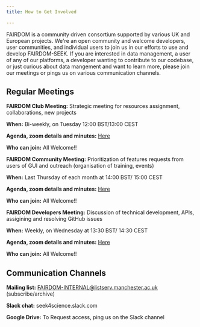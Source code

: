 ```yaml
---
title: How to Get Involved

---
```



FAIRDOM is a community driven consortium supported by various UK and European projects. We're an open community and welcome developers, user communities, 
and individual users to join us in our efforts to use and develop FAIRDOM-SEEK.
If you are interested in data management, a user of any of our platforms, a developer wanting to contribute to our codebase, or just curious about data mangement and want to learn more, 
please join our meetings or pings us on various communication channels.

## Regular Meetings 

**FAIRDOM Club Meeting:** Strategic meeting for resources assignment, collaborations, new projects

**When:**  Bi-weekly, on Tuesday 12:00 BST/13:00 CEST

**Agenda, zoom details and minutes:** [Here](https://docs.google.com/document/d/1HQPiXilOoNVqazvi_ktPq7fDKN_kv_tDzBFMkZ8NFHo/edit)

**Who can join:** All Welcome!!


**FAIRDOM Community Meeting:** Prioritization of features requests from users of GUI and outreach (organisation of training, events)

**When:** Last Thursday of each month at 14:00 BST/ 15:00 CEST

**Agenda, zoom details and minutes:**  [Here](https://docs.google.com/document/d/1tjWlIrbRXUqlqSEyu1Wnwk3sUVnc4dfhFpNM_TVWuao/edit)

**Who can join:** All Welcome!!

**FAIRDOM Developers Meeting:** Discussion of technical development, APIs, assigining and resolving GitHub issues

**When:**  Weekly, on Wednesday at 13:30 BST/ 14:30 CEST

**Agenda, zoom details and minutes:** [Here](https://docs.google.com/document/d/1wgkwom_tqZRinJnll-KteYn8L7UxQBAvh0fbY1tDboo/edit)

**Who can join:** All Welcome!!



## Communication Channels 

**Mailing list:** FAIRDOM-INTERNAL@listserv.manchester.ac.uk (subscribe/archive)

**Slack chat:** seek4science.slack.com

**Google Drive:** To Request access, ping us on the Slack channel
